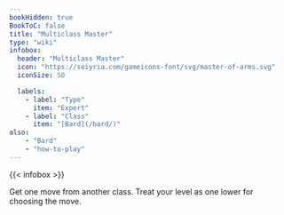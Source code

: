 ```yaml
---
bookHidden: true
BookToC: false
title: "Multiclass Master"
type: "wiki"
infobox:
  header: "Multiclass Master"
  icon: "https://seiyria.com/gameicons-font/svg/master-of-arms.svg"
  iconSize: 50

  labels:
    - label: "Type"
      item: "Expert"
    - label: "Class"
      item: "[Bard](/bard/)"
also:
    - "Bard"
    - "how-to-play"
---
```


{{< infobox >}}

Get one move from another class. Treat your level as one lower for choosing the move.